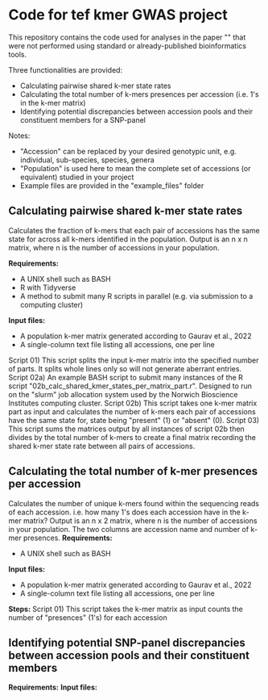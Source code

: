 # Code for tef kmer GWAS project

This repository contains the code used for analyses in the paper "" that were not performed using standard or already-published bioinformatics tools.

Three functionalities are provided:
- Calculating pairwise shared k-mer state rates
- Calculating the total number of k-mers presences per accession (i.e. 1's in the k-mer matrix)
- Identifying potential discrepancies between accession pools and their constituent members for a SNP-panel

Notes:
- "Accession" can be replaced by your desired genotypic unit, e.g. individual, sub-species, species, genera
- "Population" is used here to mean the complete set of accessions (or equivalent) studied in your project
- Example files are provided in the "example_files" folder

## Calculating pairwise shared k-mer state rates
Calculates the fraction of k-mers that each pair of accessions has the same state for across all k-mers identified in the population.
Output is an n x n matrix, where n is the number of accessions in your population.

**Requirements:**
- A UNIX shell such as BASH
- R with Tidyverse
- A method to submit many R scripts in parallel (e.g. via submission to a computing cluster)

**Input files:**
- A population k-mer matrix generated according to Gaurav et al., 2022
- A single-column text file listing all accessions, one per line

Script 01) This script splits the input k-mer matrix into the specified number of parts. It splits whole lines only so will not generate aberrant entries.
Script 02a) An example BASH script to submit many instances of the R script "02b_calc_shared_kmer_states_per_matrix_part.r". Designed to run on the "slurm" job allocation system used by the Norwich Bioscience Institutes computing cluster. 
Script 02b) This script takes one k-mer matrix part as input and calculates the number of k-mers each pair of accessions have the same state for, state being "present" (1) or "absent" (0).
Script 03) This script sums the matrices output by all instances of script 02b then divides by the total number of k-mers to create a final matrix recording the shared k-mer state rate between all pairs of accessions.

## Calculating the total number of k-mer presences per accession
Calculates the number of unique k-mers found within the sequencing reads of each accession. i.e. how many 1's does each accession have in the k-mer matrix?
Output is an n x 2 matrix, where n is the number of accessions in your population. The two columns are accession name and number of k-mer presences.
**Requirements:**
- A UNIX shell such as BASH

**Input files:**
- A population k-mer matrix generated according to Gaurav et al., 2022
- A single-column text file listing all accessions, one per line

**Steps:**
Script 01) This script takes the k-mer matrix as input counts the number of "presences" (1's) for each accession

## Identifying potential SNP-panel discrepancies between accession pools and their constituent members

**Requirements:**
**Input files:**

